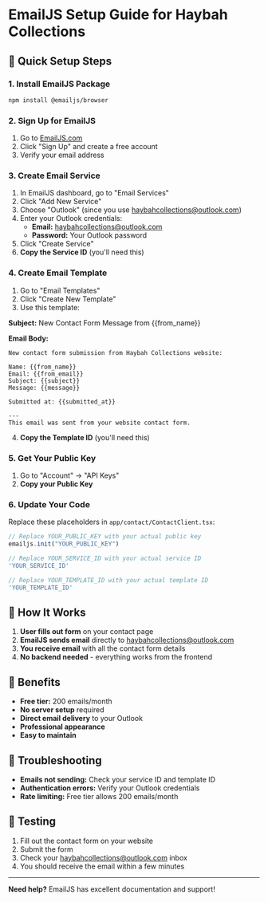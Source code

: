 # EmailJS Setup Guide for Haybah Collections

## 🚀 Quick Setup Steps

### 1. Install EmailJS Package
```bash
npm install @emailjs/browser
```

### 2. Sign Up for EmailJS
1. Go to [EmailJS.com](https://www.emailjs.com/)
2. Click "Sign Up" and create a free account
3. Verify your email address

### 3. Create Email Service
1. In EmailJS dashboard, go to "Email Services"
2. Click "Add New Service"
3. Choose "Outlook" (since you use haybahcollections@outlook.com)
4. Enter your Outlook credentials:
   - **Email:** haybahcollections@outlook.com
   - **Password:** Your Outlook password
5. Click "Create Service"
6. **Copy the Service ID** (you'll need this)

### 4. Create Email Template
1. Go to "Email Templates"
2. Click "Create New Template"
3. Use this template:

**Subject:** New Contact Form Message from {{from_name}}

**Email Body:**
```
New contact form submission from Haybah Collections website:

Name: {{from_name}}
Email: {{from_email}}
Subject: {{subject}}
Message: {{message}}

Submitted at: {{submitted_at}}

---
This email was sent from your website contact form.
```

4. **Copy the Template ID** (you'll need this)

### 5. Get Your Public Key
1. Go to "Account" → "API Keys"
2. **Copy your Public Key**

### 6. Update Your Code
Replace these placeholders in `app/contact/ContactClient.tsx`:

```typescript
// Replace YOUR_PUBLIC_KEY with your actual public key
emailjs.init("YOUR_PUBLIC_KEY")

// Replace YOUR_SERVICE_ID with your actual service ID
'YOUR_SERVICE_ID'

// Replace YOUR_TEMPLATE_ID with your actual template ID
'YOUR_TEMPLATE_ID'
```

## 📧 How It Works

1. **User fills out form** on your contact page
2. **EmailJS sends email** directly to haybahcollections@outlook.com
3. **You receive email** with all the contact form details
4. **No backend needed** - everything works from the frontend

## 🎯 Benefits

- **Free tier:** 200 emails/month
- **No server setup** required
- **Direct email delivery** to your Outlook
- **Professional appearance**
- **Easy to maintain**

## 🔧 Troubleshooting

- **Emails not sending:** Check your service ID and template ID
- **Authentication errors:** Verify your Outlook credentials
- **Rate limiting:** Free tier allows 200 emails/month

## 📱 Testing

1. Fill out the contact form on your website
2. Submit the form
3. Check your haybahcollections@outlook.com inbox
4. You should receive the email within a few minutes

---

**Need help?** EmailJS has excellent documentation and support!
